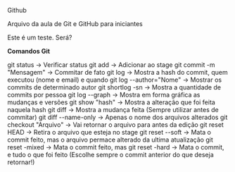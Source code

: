 Github

Arquivo da aula de Git e GitHub para iniciantes

Este é um teste. Será?


**Comandos Git**


git status -> Verificar status
git add -> Adicionar ao stage
git commit -m "Mensagem" -> Commitar de fato
git log -> Mostra a hash do commit, quem executou (nome e email) e quando
    git log --author="Nome" -> Mostrar os commits de determinado autor
    git shortlog -sn -> Mostra a quantidade de commits por pessoa
git log --graph -> Mostra em forma gráfica as mudanças e versões
git show "hash" -> Mostra a alteração que foi feita naquela hash
git diff -> Mostra a mudança feita (Sempre utilizar antes de commitar)
    git diff --name-only -> Apenas o nome dos arquivos alterados 
git checkout "Arquivo" -> Vai retornar o arquivo para antes da edição
git reset HEAD -> Retira o arquivo que esteja no stage
    git reset --soft -> Mata o commit feito, mas o arquivo permace alterado da ultima atualização
    git reset -mixed -> Mata o commit feito, mas
    git reset -hard -> Mata o commit, e tudo o que foi feito
    (Escolhe sempre o commit anterior do que deseja retornar!)